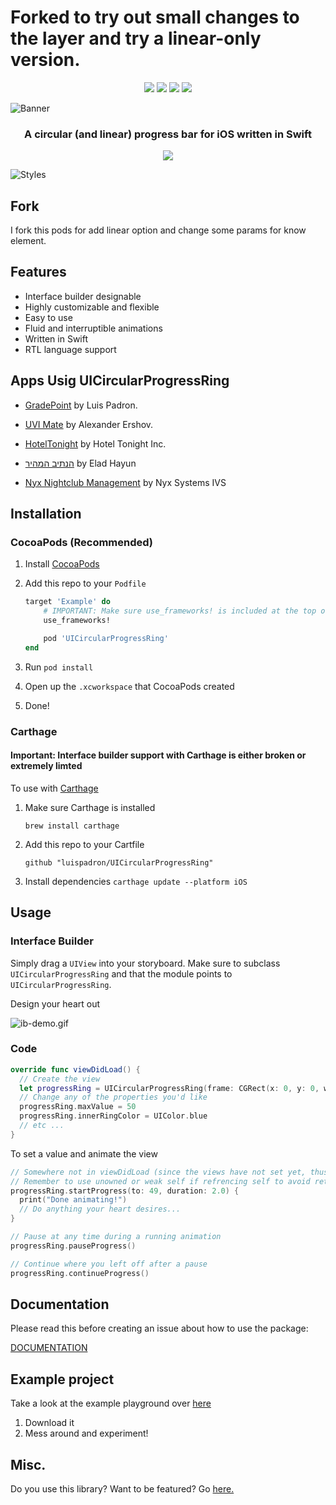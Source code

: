 # Forked to try out small changes to the layer and try a linear-only version.

<p align="center">
	<img src="https://img.shields.io/github/license/luispadron/UICircularProgressRing.svg">
	<img src="https://img.shields.io/cocoapods/dt/UICircularProgressRing.svg">
	<img src="https://travis-ci.org/luispadron/UICircularProgressRing.svg?branch=master">
	<img src="https://img.shields.io/github/issues/luispadron/UICircularProgressRing.svg">
</p>

![Banner](https://raw.githubusercontent.com/luispadron/UICircularProgressRing/master/.github/banner.png)

<h3 align="center">A circular (and linear) progress bar for iOS written in Swift</h3>

<p align="center">
<img src="https://raw.githubusercontent.com/luispadron/UICircularProgressRing/master/.github/demo.gif"/>
</p>

![Styles](https://raw.githubusercontent.com/luispadron/UICircularProgressRing/master/.github/styles-banner.png)

## Fork

I fork this pods for add linear option and change some params for know element.

## Features

* Interface builder designable
* Highly customizable and flexible
* Easy to use
* Fluid and interruptible animations
* Written in Swift
* RTL language support

## Apps Usig UICircularProgressRing

- [GradePoint](http://gradepoint.luispadron.com) by Luis Padron.

- [UVI Mate](https://itunes.apple.com/us/app/uvi-mate-global-uv-index-now/id1207745216?mt=8) by Alexander Ershov.

- [HotelTonight](https://itunes.apple.com/app/id407690035?mt=8) by Hotel Tonight Inc.

- [הנתיב המהיר](https://itunes.apple.com/us/app/הנתיב-המהיר/id1320456872?mt=8) by Elad Hayun

- [Nyx Nightclub Management](https://itunes.apple.com/dk/app/nyx-nightclub-management-ipad/id954874082?mt=8) by Nyx Systems IVS

## Installation

### CocoaPods (Recommended)

1. Install [CocoaPods](https://cocoapods.org)
2. Add this repo to your `Podfile`

	```ruby
	target 'Example' do
	    # IMPORTANT: Make sure use_frameworks! is included at the top of the file
	    use_frameworks!
	
	    pod 'UICircularProgressRing'
	end
	```
3. Run `pod install`
4. Open up the `.xcworkspace` that CocoaPods created
5. Done!

### Carthage

#### Important: Interface builder support with Carthage is either broken or extremely limted

To use with [Carthage](https://github.com/Carthage/Carthage)

1. Make sure Carthage is installed

	`brew install carthage`
2. Add this repo to your Cartfile

	`github "luispadron/UICircularProgressRing"`
3. Install dependencies
	`carthage update --platform iOS`

## Usage

### Interface Builder

Simply drag a `UIView` into your storyboard. Make sure to subclass `UICircularProgressRing` and that the module points to `UICircularProgressRing`.

Design your heart out

![ib-demo.gif](https://raw.githubusercontent.com/luispadron/UICircularProgressRing/master/.github/ib-demo.gif)

### Code

```swift
override func viewDidLoad() {
  // Create the view
  let progressRing = UICircularProgressRing(frame: CGRect(x: 0, y: 0, width: 240, height: 240))
  // Change any of the properties you'd like
  progressRing.maxValue = 50
  progressRing.innerRingColor = UIColor.blue
  // etc ...
}
```

To set a value and animate the view

```swift
// Somewhere not in viewDidLoad (since the views have not set yet, thus cannot be animated)
// Remember to use unowned or weak self if refrencing self to avoid retain cycle
progressRing.startProgress(to: 49, duration: 2.0) {
  print("Done animating!")
  // Do anything your heart desires...
}

// Pause at any time during a running animation
progressRing.pauseProgress()

// Continue where you left off after a pause
progressRing.continueProgress()
```

## Documentation

Please read this before creating an issue about how to use the package:

[DOCUMENTATION](https://htmlpreview.github.io/?https://raw.githubusercontent.com/luispadron/UICircularProgressRing/master/docs/Classes/UICircularProgressRing.html)

## Example project

Take a look at the example playground over [here](Example/)

1. Download it
2. Mess around and experiment!

## Misc.

Do you use this library? Want to be featured? Go [here.](https://github.com/luispadron/UICircularProgressRing/issues/54)
